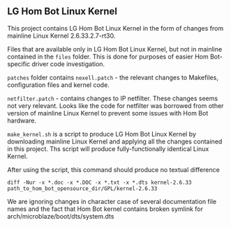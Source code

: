 ## LG Hom Bot Linux Kernel

This project contains LG Hom Bot Linux Kernel in the form of changes from mainline Linux Kernel 2.6.33.2.7-rt30.

Files that are available only in LG Hom Bot Linux Kernel, but not in mainline contained in the `files` folder. 
This is done for purposes of easier Hom Bot-specific driver code investigation.
 
`patches` folder contains `nexell.patch` - the relevant changes to Makefiles, configuration files and 
kernel code. 

`netfilter.patch` - contains changes to IP netfilter. These changes seems not very relevant. Looks like the code for 
netfilter was borrowed from other version of mainline Linux Kernel to prevent some issues with Hom Bot hardware.  


`make_kernel.sh` is a script to produce LG Hom Bot Linux Kernel by downloading mainline Linux Kernel and applying all
 the changes contained in this project. Ths script will produce fully-functionally identical Linux Kernel.  

After using the script, this command should produce no textual difference
``` shell
diff -Nur -x *.doc -x *.DOC -x *.txt -x *.dts kernel-2.6.33 path_to_hom_bot_opensource_dir/GPL/kernel-2.6.33
```
We are ignoring changes in character case of several documentation file names and the fact that Hom Bot kernel contains
 broken symlink for arch/microblaze/boot/dts/system.dts 
 